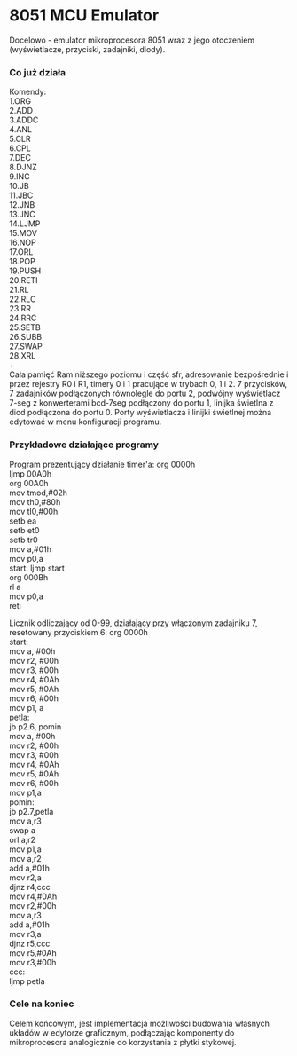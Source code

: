 # 8051 MCU Emulator
Docelowo - emulator mikroprocesora 8051 wraz z jego otoczeniem (wyświetlacze, przyciski, zadajniki, diody).
### Co już działa
Komendy:  
1.ORG  
2.ADD  
3.ADDC  
4.ANL  
5.CLR  
6.CPL  
7.DEC  
8.DJNZ  
9.INC  
10.JB  
11.JBC  
12.JNB  
13.JNC  
14.LJMP  
15.MOV  
16.NOP  
17.ORL  
18.POP  
19.PUSH  
20.RETI  
21.RL  
22.RLC  
23.RR  
24.RRC  
25.SETB  
26.SUBB  
27.SWAP  
28.XRL  
+  
Cała pamięć Ram niższego poziomu i część sfr, adresowanie bezpośrednie i przez rejestry R0 i R1, timery 0 i 1 pracujące w trybach 0, 1 i 2. 7 przycisków, 7 zadajników podłączonych równolegle do portu 2, podwójny wyświetlacz 7-seg z konwerterami bcd-7seg podłączony do portu 1, linijka świetlna z diod podłączona do portu 0. Porty wyświetlacza i linijki świetlnej można edytować w menu konfiguracji programu.
### Przykładowe działające programy  
Program prezentujący działanie timer'a:
org 0000h  
ljmp 00A0h  
org 00A0h  
	mov tmod,#02h  
	mov th0,#80h  
	mov tl0,#00h  
	setb ea  
	setb et0  
	setb tr0  
	mov a,#01h  
	mov p0,a  
start: ljmp start  
org 000Bh  
	rl a  
	mov p0,a  
reti  
  
Licznik odliczający od 0-99, działający przy włączonym zadajniku 7, resetowany przyciskiem 6:
org 0000h  
start:  
	mov a, #00h  
	mov r2, #00h  
	mov r3, #00h  
	mov r4, #0Ah  
	mov r5, #0Ah  
	mov r6, #00h  
	mov p1, a  
petla:  
	jb p2.6, pomin  
	mov a, #00h  
	mov r2, #00h  
	mov r3, #00h  
	mov r4, #0Ah  
	mov r5, #0Ah  
	mov r6, #00h  
	mov p1,a  
pomin:  
	jb p2.7,petla  
	mov a,r3  
	swap a  
	orl a,r2  
	mov p1,a  
	mov a,r2  
	add a,#01h  
	mov r2,a   
	djnz r4,ccc  
	mov r4,#0Ah  
	mov r2,#00h  
	mov a,r3  
	add a,#01h  
	mov r3,a   
	djnz r5,ccc  
	mov r5,#0Ah  
	mov r3,#00h  
ccc:  
	ljmp petla  

 
### Cele na koniec
Celem końcowym, jest implementacja możliwości budowania własnych układów w edytorze graficznym, podłączając komponenty do mikroprocesora
analogicznie do korzystania z płytki stykowej.
